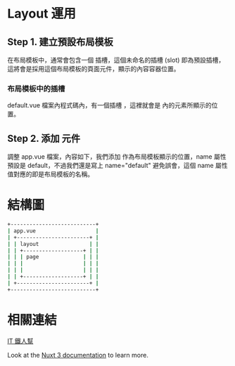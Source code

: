 # Layout 運用

## Step 1. 建立預設布局模板

在布局模板中，通常會包含一個 <slot /> 插槽，這個未命名的插槽 (slot) 即為預設插槽，這將會是採用這個布局模板的頁面元件，顯示的內容容器位置。

### 布局模板中的插槽 

default.vue 檔案內程式碼內，有一個插槽 <slot />，這裡就會是 <NuxtLayout> 內的元素所顯示的位置。


## Step 2. 添加 元件

調整 app.vue 檔案，內容如下，我們添加 <NuxtLayout> 作為布局模板顯示的位置，name 屬性預設是 default，不過我們還是寫上 name="default" 避免誤會，這個 name 屬性值對應的即是布局模板的名稱。

# 結構圖

```bash
+---------------------------+
| app.vue                   |
| +-----------------------+ |
| | layout                | |
| | +-------------------+ | |
| | | page              | | |
| | |                   | | |
| | |                   | | |
| | +-------------------+ | |
| +-----------------------+ |
+---------------------------+
```

# 相關連結
 [IT 鐵人幫](https://ithelp.ithome.com.tw/articles/10296877)

Look at the [Nuxt 3 documentation](https://nuxt.com/docs/guide/directory-structure/layouts) to learn more.